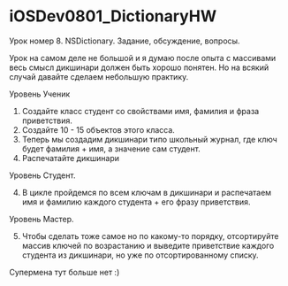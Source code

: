 # iOSDev0801_DictionaryHW

Урок номер 8. NSDictionary. Задание, обсуждение, вопросы.

Урок на самом деле не большой и я думаю после опыта с массивами весь смысл дикшинари должен быть хорошо понятен. Но на всякий случай давайте сделаем небольшую практику. 

Уровень Ученик

1. Создайте класс студент со свойствами имя, фамилия и фраза приветствия.
2. Создайте 10 - 15 объектов этого класса.
3. Теперь мы создадим дикшинари типо школьный журнал, где ключ будет фамилия + имя, а значение сам студент.
4. Распечатайте дикшинари

Уровень Студент.

4. В цикле пройдемся по всем ключам в дикшинари и распечатаем имя и фамилию каждого студента + его фразу приветствия.

Уровень Мастер.

5. Чтобы сделать тоже самое но по какому-то порядку, отсортируйте массив ключей по возрастанию и выведите приветствие каждого студента из дикшинари, но уже по отсортированному списку.

Супермена тут больше нет :)
